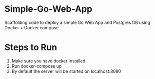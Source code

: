 # Simple-Go-Web-App
Scaffolding code to deploy a simple Go Web App and Postgres DB using Docker + Docker compose

# Steps to Run
1. Make sure you have docker installed.
2. Run docker-compose up
3. By default the server will be started on localhost:8080
